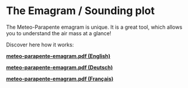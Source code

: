 # The Emagram / Sounding plot

The Meteo-Parapente emagram is unique. It is a great tool, which allows you to understand the air mass at a glance!

Discover here how it works:


**<a href="/files/meteo-parapente-emagram.pdf" target="_blank">meteo-parapente-emagram.pdf (English)</a>**

**<a href="/de/files/meteo-parapente-emagram.pdf" target="_blank">meteo-parapente-emagram.pdf (Deutsch)</a>**

**<a href="/fr/files/meteo-parapente-emagram.pdf" target="_blank">meteo-parapente-emagram.pdf (Français)</a>**